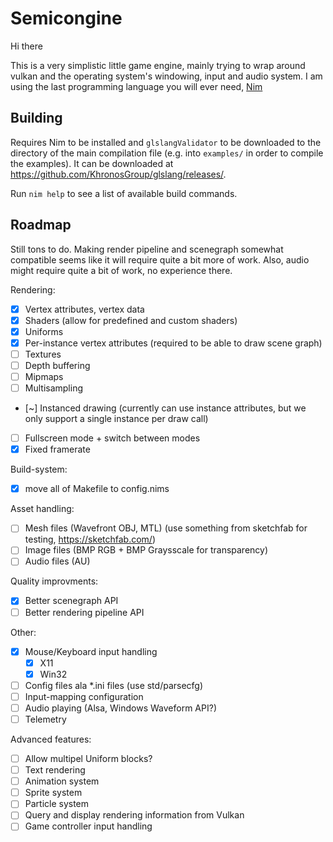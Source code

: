 Semicongine
===========

Hi there

This is a very simplistic little game engine, mainly trying to wrap around vulkan and the operating system's windowing, input and audio system.
I am using the last programming language you will ever need, [Nim](https://nim-lang.org/)

Building
--------

Requires Nim to be installed and ```glslangValidator``` to be downloaded to the
directory of the main compilation file (e.g. into ```examples/``` in order to
compile the examples). It can be downloaded at
https://github.com/KhronosGroup/glslang/releases/.

Run ```nim help``` to see a list of available build commands.

Roadmap
-------

Still tons to do. Making render pipeline and scenegraph somewhat compatible
seems like it will require quite a bit more of work. Also, audio might require
quite a bit of work, no experience there.

Rendering:

- [x] Vertex attributes, vertex data
- [x] Shaders (allow for predefined and custom shaders)
- [x] Uniforms
- [x] Per-instance vertex attributes (required to be able to draw scene graph)
- [ ] Textures
- [ ] Depth buffering
- [ ] Mipmaps 
- [ ] Multisampling 
- [~] Instanced drawing (currently can use instance attributes, but we only support a single instance per draw call)
- [ ] Fullscreen mode + switch between modes
- [x] Fixed framerate

Build-system:
- [x] move all of Makefile to config.nims

Asset handling:
- [ ] Mesh files (Wavefront OBJ, MTL) (use something from sketchfab for testing, https://sketchfab.com/)
- [ ] Image files (BMP RGB + BMP Graysscale for transparency)
- [ ] Audio files (AU)

Quality improvments:

- [x] Better scenegraph API
- [ ] Better rendering pipeline API

Other:
- [x] Mouse/Keyboard input handling
  - [x] X11
  - [x] Win32
- [ ] Config files ala \*.ini files (use std/parsecfg)
- [ ] Input-mapping configuration
- [ ] Audio playing (Alsa, Windows Waveform API?)
- [ ] Telemetry

Advanced features:
- [ ] Allow multipel Uniform blocks?
- [ ] Text rendering
- [ ] Animation system
- [ ] Sprite system
- [ ] Particle system
- [ ] Query and display rendering information from Vulkan
- [ ] Game controller input handling
